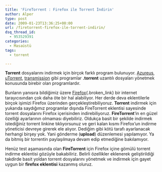```yaml
---
title: 'FireTorrent : Firefox ile Torrent İndirin'
author: Alper
type: post
date: 2009-01-23T13:36:25+00:00
url: /firetorrent-firefox-ile-torrent-indirin/
dsq_thread_id:
  - 953529391
categories:
  - Masaüstü
tags:
  - torrent

---
```

**Torrent** dosyalarını indirmek için birçok farklı program bulunuyor. [Azureus][1], [uTorrent][2], [transmission][3] gibi programlar **.torrent** uzantılı dosyaları yönetmek konusunda birebir olan programlardır. <!--more-->

Bunların yanısıra bildiğimiz üzere [Firefox][4]{.broken_link} bir internet tarayıcısından çok daha öte bir hal alabiliyor. Her derde deva eklentilerle birçok işimizi Firefox üzerinden gerçekleştirebiliyoruz. **Torrent** indirmek için yukarıda saydığımız programlar dışında FireTorrent eklentisi sayesinde torrent dosyalarını Firefox içerisinden indirebiliyoruz. **FireTorrent**&#8216;in en güzel özelliği ayarlarının olmaması diyebiliriz. Oldukça basit bir şekilde indirmek istediğiniz torrent linkine tıklıyorsunuz ve geri kalan kısmı Firefox&#8217;un indirme yöneticisi devreye girerek ele alıyor. Dediğim gibi kötü tarafı ayarlanacak herhangi birşey yok. Yani gönderme (**upload**) düzenlemesi yapılamıyor. Ya da bitmiş bir torrentin paylaşılmaya devam edip etmediğine bakılamıyor. 

Henüz test aşamasında olan **FireTorrent** için Firefox içine gömülü torrent indirme eklentisi gözüyle bakabiliriz. Belirli özellikler eklenerek geliştirildiği takdirde basit yoldan torrent dosyalarını yönetmek ve indirmek için gayet uygun bir **firefox eklentisi** kazanmış oluruz.

 [1]: https://azureus.sourceforge.net/
 [2]: https://www.utorrent.com/
 [3]: https://www.transmissionbt.com/
 [4]: https://www.mozilla-europe.org/tr/firefox/